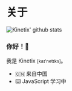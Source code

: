 # 关于

![Kinetix' github stats](https://github-readme-stats.vercel.app/api?username=Kinetix-Lee&count_private=true)

### 你好！👋

我是 Kinetix <small>[kaɪ'netɪks]</small>。

- 🇨🇳 来自中国
- ⌨️ JavaScript 学习中
